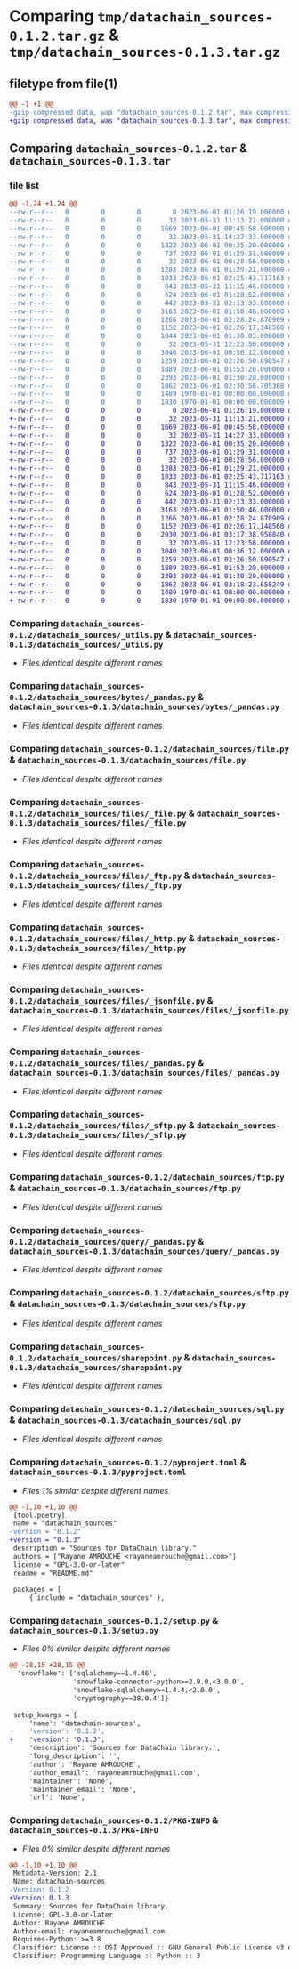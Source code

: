 # Comparing `tmp/datachain_sources-0.1.2.tar.gz` & `tmp/datachain_sources-0.1.3.tar.gz`

## filetype from file(1)

```diff
@@ -1 +1 @@
-gzip compressed data, was "datachain_sources-0.1.2.tar", max compression
+gzip compressed data, was "datachain_sources-0.1.3.tar", max compression
```

## Comparing `datachain_sources-0.1.2.tar` & `datachain_sources-0.1.3.tar`

### file list

```diff
@@ -1,24 +1,24 @@
--rw-r--r--   0        0        0        0 2023-06-01 01:26:19.000000 datachain_sources-0.1.2/README.md
--rw-r--r--   0        0        0       32 2023-05-31 11:13:21.000000 datachain_sources-0.1.2/datachain_sources/__init__.py
--rw-r--r--   0        0        0     1669 2023-06-01 00:45:58.000000 datachain_sources-0.1.2/datachain_sources/_utils.py
--rw-r--r--   0        0        0       32 2023-05-31 14:27:33.000000 datachain_sources-0.1.2/datachain_sources/bytes/__init__.py
--rw-r--r--   0        0        0     1322 2023-06-01 00:35:20.000000 datachain_sources-0.1.2/datachain_sources/bytes/_pandas.py
--rw-r--r--   0        0        0      737 2023-06-01 01:29:31.000000 datachain_sources-0.1.2/datachain_sources/file.py
--rw-r--r--   0        0        0       32 2023-06-01 00:28:56.000000 datachain_sources-0.1.2/datachain_sources/files/__init__.py
--rw-r--r--   0        0        0     1283 2023-06-01 01:29:21.000000 datachain_sources-0.1.2/datachain_sources/files/_file.py
--rw-r--r--   0        0        0     1033 2023-06-01 02:25:43.717163 datachain_sources-0.1.2/datachain_sources/files/_ftp.py
--rw-r--r--   0        0        0      843 2023-05-31 11:15:46.000000 datachain_sources-0.1.2/datachain_sources/files/_http.py
--rw-r--r--   0        0        0      624 2023-06-01 01:28:52.000000 datachain_sources-0.1.2/datachain_sources/files/_jsonfile.py
--rw-r--r--   0        0        0      442 2023-03-31 02:13:33.000000 datachain_sources-0.1.2/datachain_sources/files/_local.py
--rw-r--r--   0        0        0     3163 2023-06-01 01:50:46.000000 datachain_sources-0.1.2/datachain_sources/files/_pandas.py
--rw-r--r--   0        0        0     1266 2023-06-01 02:28:24.870909 datachain_sources-0.1.2/datachain_sources/files/_sftp.py
--rw-r--r--   0        0        0     1152 2023-06-01 02:26:17.148560 datachain_sources-0.1.2/datachain_sources/ftp.py
--rw-r--r--   0        0        0     1044 2023-06-01 01:30:03.000000 datachain_sources-0.1.2/datachain_sources/http.py
--rw-r--r--   0        0        0       32 2023-05-31 12:23:56.000000 datachain_sources-0.1.2/datachain_sources/query/__init__.py
--rw-r--r--   0        0        0     3040 2023-06-01 00:36:12.000000 datachain_sources-0.1.2/datachain_sources/query/_pandas.py
--rw-r--r--   0        0        0     1259 2023-06-01 02:26:50.890547 datachain_sources-0.1.2/datachain_sources/sftp.py
--rw-r--r--   0        0        0     1889 2023-06-01 01:53:20.000000 datachain_sources-0.1.2/datachain_sources/sharepoint.py
--rw-r--r--   0        0        0     2393 2023-06-01 01:30:20.000000 datachain_sources-0.1.2/datachain_sources/sql.py
--rw-r--r--   0        0        0     1862 2023-06-01 02:30:56.705388 datachain_sources-0.1.2/pyproject.toml
--rw-r--r--   0        0        0     1489 1970-01-01 00:00:00.000000 datachain_sources-0.1.2/setup.py
--rw-r--r--   0        0        0     1830 1970-01-01 00:00:00.000000 datachain_sources-0.1.2/PKG-INFO
+-rw-r--r--   0        0        0        0 2023-06-01 01:26:19.000000 datachain_sources-0.1.3/README.md
+-rw-r--r--   0        0        0       32 2023-05-31 11:13:21.000000 datachain_sources-0.1.3/datachain_sources/__init__.py
+-rw-r--r--   0        0        0     1669 2023-06-01 00:45:58.000000 datachain_sources-0.1.3/datachain_sources/_utils.py
+-rw-r--r--   0        0        0       32 2023-05-31 14:27:33.000000 datachain_sources-0.1.3/datachain_sources/bytes/__init__.py
+-rw-r--r--   0        0        0     1322 2023-06-01 00:35:20.000000 datachain_sources-0.1.3/datachain_sources/bytes/_pandas.py
+-rw-r--r--   0        0        0      737 2023-06-01 01:29:31.000000 datachain_sources-0.1.3/datachain_sources/file.py
+-rw-r--r--   0        0        0       32 2023-06-01 00:28:56.000000 datachain_sources-0.1.3/datachain_sources/files/__init__.py
+-rw-r--r--   0        0        0     1283 2023-06-01 01:29:21.000000 datachain_sources-0.1.3/datachain_sources/files/_file.py
+-rw-r--r--   0        0        0     1033 2023-06-01 02:25:43.717163 datachain_sources-0.1.3/datachain_sources/files/_ftp.py
+-rw-r--r--   0        0        0      843 2023-05-31 11:15:46.000000 datachain_sources-0.1.3/datachain_sources/files/_http.py
+-rw-r--r--   0        0        0      624 2023-06-01 01:28:52.000000 datachain_sources-0.1.3/datachain_sources/files/_jsonfile.py
+-rw-r--r--   0        0        0      442 2023-03-31 02:13:33.000000 datachain_sources-0.1.3/datachain_sources/files/_local.py
+-rw-r--r--   0        0        0     3163 2023-06-01 01:50:46.000000 datachain_sources-0.1.3/datachain_sources/files/_pandas.py
+-rw-r--r--   0        0        0     1266 2023-06-01 02:28:24.870909 datachain_sources-0.1.3/datachain_sources/files/_sftp.py
+-rw-r--r--   0        0        0     1152 2023-06-01 02:26:17.148560 datachain_sources-0.1.3/datachain_sources/ftp.py
+-rw-r--r--   0        0        0     2030 2023-06-01 03:17:38.958840 datachain_sources-0.1.3/datachain_sources/http.py
+-rw-r--r--   0        0        0       32 2023-05-31 12:23:56.000000 datachain_sources-0.1.3/datachain_sources/query/__init__.py
+-rw-r--r--   0        0        0     3040 2023-06-01 00:36:12.000000 datachain_sources-0.1.3/datachain_sources/query/_pandas.py
+-rw-r--r--   0        0        0     1259 2023-06-01 02:26:50.890547 datachain_sources-0.1.3/datachain_sources/sftp.py
+-rw-r--r--   0        0        0     1889 2023-06-01 01:53:20.000000 datachain_sources-0.1.3/datachain_sources/sharepoint.py
+-rw-r--r--   0        0        0     2393 2023-06-01 01:30:20.000000 datachain_sources-0.1.3/datachain_sources/sql.py
+-rw-r--r--   0        0        0     1862 2023-06-01 03:18:23.658249 datachain_sources-0.1.3/pyproject.toml
+-rw-r--r--   0        0        0     1489 1970-01-01 00:00:00.000000 datachain_sources-0.1.3/setup.py
+-rw-r--r--   0        0        0     1830 1970-01-01 00:00:00.000000 datachain_sources-0.1.3/PKG-INFO
```

### Comparing `datachain_sources-0.1.2/datachain_sources/_utils.py` & `datachain_sources-0.1.3/datachain_sources/_utils.py`

 * *Files identical despite different names*

### Comparing `datachain_sources-0.1.2/datachain_sources/bytes/_pandas.py` & `datachain_sources-0.1.3/datachain_sources/bytes/_pandas.py`

 * *Files identical despite different names*

### Comparing `datachain_sources-0.1.2/datachain_sources/file.py` & `datachain_sources-0.1.3/datachain_sources/file.py`

 * *Files identical despite different names*

### Comparing `datachain_sources-0.1.2/datachain_sources/files/_file.py` & `datachain_sources-0.1.3/datachain_sources/files/_file.py`

 * *Files identical despite different names*

### Comparing `datachain_sources-0.1.2/datachain_sources/files/_ftp.py` & `datachain_sources-0.1.3/datachain_sources/files/_ftp.py`

 * *Files identical despite different names*

### Comparing `datachain_sources-0.1.2/datachain_sources/files/_http.py` & `datachain_sources-0.1.3/datachain_sources/files/_http.py`

 * *Files identical despite different names*

### Comparing `datachain_sources-0.1.2/datachain_sources/files/_jsonfile.py` & `datachain_sources-0.1.3/datachain_sources/files/_jsonfile.py`

 * *Files identical despite different names*

### Comparing `datachain_sources-0.1.2/datachain_sources/files/_pandas.py` & `datachain_sources-0.1.3/datachain_sources/files/_pandas.py`

 * *Files identical despite different names*

### Comparing `datachain_sources-0.1.2/datachain_sources/files/_sftp.py` & `datachain_sources-0.1.3/datachain_sources/files/_sftp.py`

 * *Files identical despite different names*

### Comparing `datachain_sources-0.1.2/datachain_sources/ftp.py` & `datachain_sources-0.1.3/datachain_sources/ftp.py`

 * *Files identical despite different names*

### Comparing `datachain_sources-0.1.2/datachain_sources/query/_pandas.py` & `datachain_sources-0.1.3/datachain_sources/query/_pandas.py`

 * *Files identical despite different names*

### Comparing `datachain_sources-0.1.2/datachain_sources/sftp.py` & `datachain_sources-0.1.3/datachain_sources/sftp.py`

 * *Files identical despite different names*

### Comparing `datachain_sources-0.1.2/datachain_sources/sharepoint.py` & `datachain_sources-0.1.3/datachain_sources/sharepoint.py`

 * *Files identical despite different names*

### Comparing `datachain_sources-0.1.2/datachain_sources/sql.py` & `datachain_sources-0.1.3/datachain_sources/sql.py`

 * *Files identical despite different names*

### Comparing `datachain_sources-0.1.2/pyproject.toml` & `datachain_sources-0.1.3/pyproject.toml`

 * *Files 1% similar despite different names*

```diff
@@ -1,10 +1,10 @@
 [tool.poetry]
 name = "datachain_sources"
-version = "0.1.2"
+version = "0.1.3"
 description = "Sources for DataChain library."
 authors = ["Rayane AMROUCHE <rayaneamrouche@gmail.com>"]
 license = "GPL-3.0-or-later"
 readme = "README.md"
 
 packages = [
     { include = "datachain_sources" },
```

### Comparing `datachain_sources-0.1.2/setup.py` & `datachain_sources-0.1.3/setup.py`

 * *Files 0% similar despite different names*

```diff
@@ -28,15 +28,15 @@
  'snowflake': ['sqlalchemy==1.4.46',
                'snowflake-connector-python>=2.9.0,<3.0.0',
                'snowflake-sqlalchemy>=1.4.4,<2.0.0',
                'cryptography==38.0.4']}
 
 setup_kwargs = {
     'name': 'datachain-sources',
-    'version': '0.1.2',
+    'version': '0.1.3',
     'description': 'Sources for DataChain library.',
     'long_description': '',
     'author': 'Rayane AMROUCHE',
     'author_email': 'rayaneamrouche@gmail.com',
     'maintainer': 'None',
     'maintainer_email': 'None',
     'url': 'None',
```

### Comparing `datachain_sources-0.1.2/PKG-INFO` & `datachain_sources-0.1.3/PKG-INFO`

 * *Files 0% similar despite different names*

```diff
@@ -1,10 +1,10 @@
 Metadata-Version: 2.1
 Name: datachain-sources
-Version: 0.1.2
+Version: 0.1.3
 Summary: Sources for DataChain library.
 License: GPL-3.0-or-later
 Author: Rayane AMROUCHE
 Author-email: rayaneamrouche@gmail.com
 Requires-Python: >=3.8
 Classifier: License :: OSI Approved :: GNU General Public License v3 or later (GPLv3+)
 Classifier: Programming Language :: Python :: 3
```

